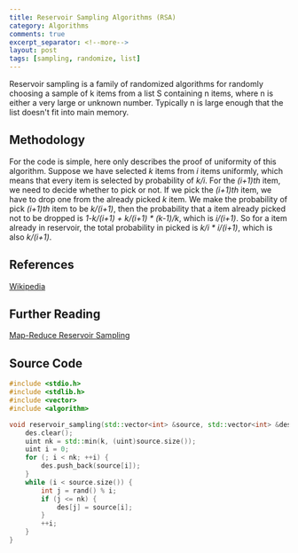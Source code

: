 ```yaml
---
title: Reservoir Sampling Algorithms (RSA)
category: Algorithms
comments: true
excerpt_separator: <!--more-->
layout: post
tags: [sampling, randomize, list]
---
```

Reservoir sampling is a family of randomized algorithms for randomly choosing a sample of k items from a list S containing n items, where n is either a very large or unknown number. Typically n is large enough that the list doesn't fit into main memory.
<!--more-->

## Methodology
For the code is simple, here only describes the proof of uniformity of this algorithm.
Suppose we have selected *k* items from *i* items uniformly, which means that every item is selected by probability of *k/i*. For the *(i+1)th* item, we need to decide whether to pick or not. If we pick the *(i+1)th* item, we have to drop one from the already picked *k* item.
We make the probability of pick *(i+1)th* item to be *k/(i+1)*, then the probability that a item already picked not to be dropped is *1-k/(i+1) + k/(i+1) * (k-1)/k*, which is *i/(i+1)*. So for a item already in reservoir, the total probability in picked is *k/i * i/(i+1)*, which is also *k/(i+1)*.

## References
[Wikipedia](https://en.wikipedia.org/wiki/Reservoir_sampling)

## Further Reading
[Map-Reduce Reservoir Sampling](http://had00b.blogspot.hk/2013/07/random-subset-in-mapreduce.html)

## Source Code
```C++
#include <stdio.h>
#include <stdlib.h>
#include <vector>
#include <algorithm>

void reservoir_sampling(std::vector<int> &source, std::vector<int> &des, uint k) {
    des.clear();
    uint nk = std::min(k, (uint)source.size());
    uint i = 0;
    for (; i < nk; ++i) {
        des.push_back(source[i]);
    }
    while (i < source.size()) {
        int j = rand() % i;
        if (j <= nk) {
            des[j] = source[i];
        }
        ++i;
    }
}
```
